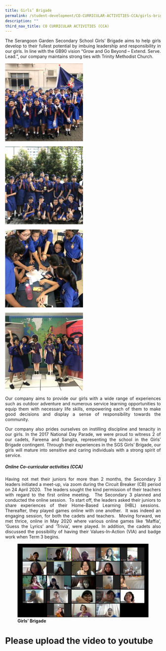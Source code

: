 ```yaml
---
title: Girls’ Brigade
permalink: /student-development/CO-CURRICULAR-ACTIVITIES-CCA/girls-brigade/
description: ""
third_nav_title: CO CURRICULAR ACTIVITIES (CCA)
---
```

<p style="text-align: justify;"> The Serangoon Garden Secondary School Girls’ Brigade aims to help girls develop to their fullest potential by imbuing leadership and responsibility in our girls. In line with the GB90 vision “Grow and Go Beyond – Extend. Serve. Lead.”, our company maintains strong ties with Trinity Methodist Church. </p>

<a href="/images/CCA%20Girls'%20Brigade/Girls-Brigade-1-250x250.jpg" target = "_blank"> <img src="/images/CCA%20Girls'%20Brigade/Girls-Brigade-1-250x250.jpg" 
     style="width:50%"></a>
		 
<a href="/images/CCA%20Girls'%20Brigade/Girls-Brigade-2-250x250.jpg" target = "_blank"> <img src="/images/CCA%20Girls'%20Brigade/Girls-Brigade-2-250x250.jpg" 
     style="width:50%"></a>

<a href="/images/CCA%20Girls'%20Brigade/Girls-Brigade-3-250x250.jpg" target = "_blank"> <img src="/images/CCA%20Girls'%20Brigade/Girls-Brigade-3-250x250.jpg" 
     style="width:50%"></a>
		 
<a href="/images/CCA%20Girls'%20Brigade/Girls-Brigade-4-250x250.jpg" target = "_blank"> <img src="/images/CCA%20Girls'%20Brigade/Girls-Brigade-4-250x250.jpg" 
     style="width:50%"></a>

<p style="text-align: justify;"> Our company aims to provide our girls with a wide range of experiences such as outdoor adventure and numerous service learning opportunities to equip them with necessary life skills, empowering each of them to make good decisions and display a sense of responsibility towards the community. </p>

<p style="text-align: justify;"> Our company also prides ourselves on instilling discipline and tenacity in our girls. In the 2017 National Day Parade, we were proud to witness 2 of our cadets, Fareena and Sangita, representing the school in the Girls’ Brigade contingent. Through their experiences in the SGS Girls’ Brigade, our girls will mature into sensitive and caring individuals with a strong spirit of service. </p>

##### **Online Co-curricular activities (_CCA_)**

<p style="text-align: justify;"> Having not met their juniors for more than 2 months, the Secondary 3 leaders initiated a meet-up, via zoom during the Circuit Breaker (CB) period on 24 April 2020.  The leaders sought the kind permission of their teachers with regard to the first online meeting.  The Secondary 3 planned and conducted the online session.  To start off, the leaders asked their juniors to share experiences of their Home-Based Learning (HBL) sessions.  Thereafter, they played games online with one another.  It was indeed an engaging session, for both the cadets and teachers.  Moving forward, we met thrice, online in May 2020 where various online games like ‘Maffia’, ‘Guess the Lyrics’ and ‘Trivia’, were played. In addition, the cadets also discussed the possibility of having their Values-In-Action (VIA) and badge work when Term 3 begins. </p>

<figure>
<img src="/images/CCA%20Girls'%20Brigade/Girls-Brigade.jpg">
<figcaption> <strong> Girls’ Brigade </strong> </figcaption>
</figure>

# Please upload the video to youtube